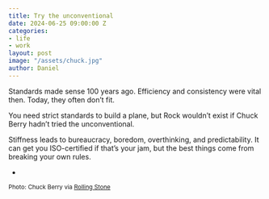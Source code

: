 ```yaml
---
title: Try the unconventional
date: 2024-06-25 09:00:00 Z
categories:
- life
- work
layout: post
image: "/assets/chuck.jpg"
author: Daniel
---
```


Standards made sense 100 years ago. Efficiency and consistency were vital then. Today, they often don’t fit.

You need strict standards to build a plane, but Rock wouldn’t exist if Chuck Berry hadn’t tried the unconventional.<!--more-->

Stiffness leads to bureaucracy, boredom, overthinking, and predictability. It can get you ISO-certified if that’s your jam, but the best things come from breaking your own rules.

-

<sup>Photo: Chuck Berry via [Rolling Stone](https://www.rollingstone.com/music/music-features/chuck-berry-farewell-to-the-father-of-rock-118589/)</sup>
